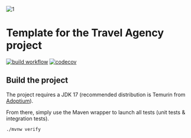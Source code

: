 ![1](https://user-images.githubusercontent.com/95215926/149556185-bec6cc79-298b-489b-891f-6bc39d81a376.png)

# Template for the Travel Agency project

[![build workflow](https://github.com/ESIEA-Dive/travel_agency/actions/workflows/build.yml/badge.svg)](https://github.com/ESIEA-Dive/travel_agency/actions)
[![codecov](https://codecov.io/gh/ESIEA-Dive/travel_agency/branch/main/graph/badge.svg?token=2O5ZCSGAZF)](https://codecov.io/gh/ESIEA-Dive/travel_agency)

## Build the project

The project requires a JDK 17 (recommended distribution is Temurin from [Adoptium](https://adoptium.net/)).

From there, simply use the Maven wrapper to launch all tests (unit tests & integration tests).

`./mvnw verify`
